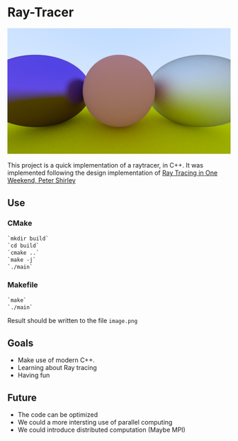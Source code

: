 # Ray-Tracer

![alt text](https://github.com/gsouton/Ray-Tracer/blob/main/github_docs/metal.png)


This project is a quick implementation of a raytracer, in C++.
It was implemented following the design implementation of [Ray Tracing in One Weekend, Peter Shirley](https://raytracing.github.io/books/RayTracingInOneWeekend.html)

## Use
### CMake
    `mkdir build`
    `cd build`
    `cmake ..`
    `make -j`
    `./main`

### Makefile
    `make`
    `./main`

Result should be written to the file `image.png`

## Goals

- Make use of modern C++.
- Learning about Ray tracing
- Having fun

## Future

- The code can be optimized
- We could a more intersting use of parallel computing
- We could introduce distributed computation (Maybe MPI)
